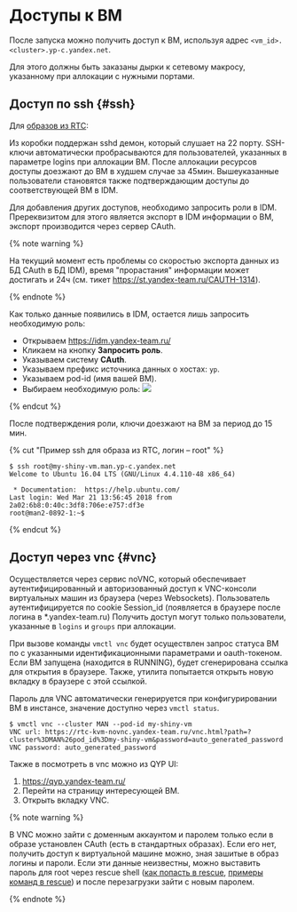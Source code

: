 # Доступы к ВМ

После запуска можно получить доступ к ВМ, используя адрес `<vm_id>.<cluster>.yp-c.yandex.net`.

Для этого должны быть заказаны дырки к сетевому макросу, указанному при аллокации с нужными портами.

## Доступ по ssh {#ssh}

Для [образов из RTC](images-set.md):

Из коробки поддержан sshd демон, который слушает на 22 порту. SSH-ключи автоматически пробрасываются для пользователей, указанных в параметре logins при аллокации ВМ. После аллокации ресурсов доступы доезжают до ВМ в худшем случае за 45мин. Вышеуказанные пользователи становятся также подтверждающим доступы до соответствующей ВМ в IDM.

Для добавления других доступов, необходимо запросить роли в IDM. Пререквизитом для этого является экспорт в IDM информации о ВМ, экспорт производится через сервер CAuth.

{% note warning %}

На текущий момент есть проблемы со скоростью экспорта данных из БД CAuth в БД IDM), время "прорастания" информации может достигать и 24ч (см. тикет <https://st.yandex-team.ru/CAUTH-1314>).

{% endnote %}


Как только данные появились в IDM, остается лишь запросить необходимую роль:

* Открываем <https://idm.yandex-team.ru/>
* Кликаем на кнопку **Запросить роль**.
* Указываем систему **CAuth**.
* Указываем префикс источника данных о хостах: `yp`.
* Указываем pod-id (имя вашей ВМ).
* Выбираем необходимую роль:
   ![](https://jing.yandex-team.ru/files/golomolzin/golomolzin__Roli__IDM_2018-06-26_15-32-24.png)

{% endcut %}

После подтверждения роли, ключи доезжают на ВМ за период до 15 мин.


{% cut "Пример ssh для образа из RTC, логин – root" %}

```
$ ssh root@my-shiny-vm.man.yp-c.yandex.net
Welcome to Ubuntu 16.04 LTS (GNU/Linux 4.4.110-48 x86_64)

 * Documentation:  https://help.ubuntu.com/
Last login: Wed Mar 21 13:56:45 2018 from 2a02:6b8:0:40c:3df8:706e:e757:df3e
root@man2-0892-1:~$ 
```

{% endcut %}


## Доступ через vnc {#vnc}

Осуществляется через сервис noVNC, который обеспечивает аутентифицированный и авторизованный доступ к VNC-консоли виртуальных машин из браузера (через Websockets).
Пользователь аутентифицируется по cookie Session_id (появляется в браузере после логина в *.yandex-team.ru)
Получить доступ могут только пользователи, указанные в `logins` и `groups` при аллокации.

При вызове команды `vmctl vnc` будет осуществлен запрос статуса ВМ по с указанными идентификационными параметрами и oauth-токеном.
Если ВМ запущена (находится в RUNNING), будет сгенерирована ссылка для открытия в браузере. Также, утилита попытается открыть новую вкладку в браузере с этой ссылкой.

Пароль для VNC автоматически генерируется при конфигурировании ВМ в инстансе, значение доступно через `vmctl status`.


```
$ vmctl vnc --cluster MAN --pod-id my-shiny-vm
VNC url: https://rtc-kvm-novnc.yandex-team.ru/vnc.html?path=?cluster%3DMAN%26pod_id%3Dmy-shiny-vm&password=auto_generated_password
VNC password: auto_generated_password
```

Также в посмотреть в vnc можно из QYP UI:
1. <https://qyp.yandex-team.ru/>
1. Перейти на страницу интересующей ВМ.
1. Открыть вкладку VNC.


{% note warning %}

В VNC можно зайти с доменным аккаунтом и паролем только если в образе установлен CAuth (есть в стандартных образах). Если его нет, получить доступ к виртуальной машине можно, зная зашитые в образ логины и пароли. Если эти данные неизвестны, можно выставить пароль для root через rescue shell ([как попасть в rescue](cli.md#rescue), [примеры команд в rescue](cli.md#rescue-ex)) и после перезагрузки зайти с новым паролем.

{% endnote %}
